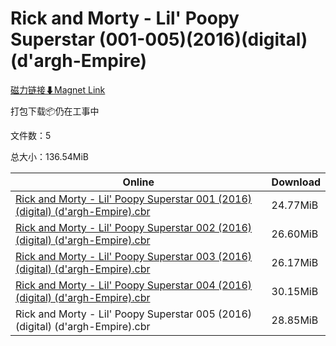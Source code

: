 # Rick and Morty - Lil' Poopy Superstar (001-005)(2016)(digital)(d'argh-Empire)

[磁力链接⬇Magnet Link](magnet:?xt=urn:btih:1ce844c693a48c162bcfbb8731fa1ced16362b2a&dn=Rick%20and%20Morty%20-%20Lil%27%20Poopy%20Superstar%20%28001-005%29%282016%29%28digital%29%28d%27argh-Empire%29)

打包下载📦仍在工事中

文件数：5

总大小：136.54MiB

Online | Download
--- | ---
[Rick and Morty - Lil' Poopy Superstar 001 (2016) (digital) (d'argh-Empire).cbr](https://github.com/alicewish/markdown/blob/master/comic/Rick-Morty-Lil-Poopy-Superstar-001-2016-digital-dargh-Empire-cbr.md) | 24.77MiB
[Rick and Morty - Lil' Poopy Superstar 002 (2016) (digital) (d'argh-Empire).cbr](https://github.com/alicewish/markdown/blob/master/comic/Rick-Morty-Lil-Poopy-Superstar-002-2016-digital-dargh-Empire-cbr.md) | 26.60MiB
[Rick and Morty - Lil' Poopy Superstar 003 (2016) (digital) (d'argh-Empire).cbr](https://github.com/alicewish/markdown/blob/master/comic/Rick-Morty-Lil-Poopy-Superstar-003-2016-digital-dargh-Empire-cbr.md) | 26.17MiB
[Rick and Morty - Lil' Poopy Superstar 004 (2016) (digital) (d'argh-Empire).cbr](https://github.com/alicewish/markdown/blob/master/comic/Rick-Morty-Lil-Poopy-Superstar-004-2016-digital-dargh-Empire-cbr.md) | 30.15MiB
Rick and Morty - Lil' Poopy Superstar 005 (2016) (digital) (d'argh-Empire).cbr | 28.85MiB